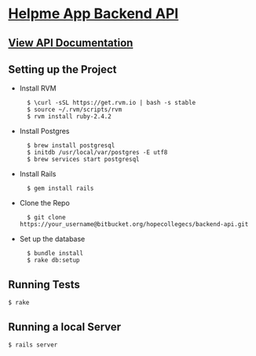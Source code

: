 # [Helpme App Backend API](http://helpme-backend-api.herokuapp.com/)

## [View API Documentation](APIDOC.md)

## Setting up the Project

* Install RVM

        $ \curl -sSL https://get.rvm.io | bash -s stable
        $ source ~/.rvm/scripts/rvm
        $ rvm install ruby-2.4.2

* Install Postgres

        $ brew install postgresql
        $ initdb /usr/local/var/postgres -E utf8
        $ brew services start postgresql

* Install Rails

        $ gem install rails

* Clone the Repo

        $ git clone https://your_username@bitbucket.org/hopecollegecs/backend-api.git

* Set up the database

        $ bundle install
        $ rake db:setup

## Running Tests

    $ rake

## Running a local Server

    $ rails server

